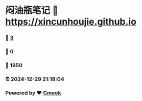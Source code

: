 # 闷油瓶笔记 :link: https://xincunhoujie.github.io 
### :page_facing_up: [3](https://xincunhoujie.github.io/tag.html) 
### :speech_balloon: 0 
### :hibiscus: 1950 
### :alarm_clock: 2024-12-29 21:18:04 
### Powered by :heart: [Gmeek](https://github.com/Meekdai/Gmeek)
